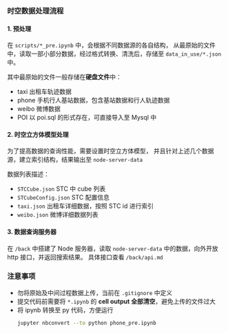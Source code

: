 ### 时空数据处理流程

#### 1. 预处理
在 `scripts/*_pre.ipynb` 中，会根据不同数据源的各自结构，
从最原始的文件中，读取一部小部分数据，经过格式转换、清洗后，存储至 `data_in_use/*.json` 中。

其中最原始的文件一般存储在**硬盘文件**中：
- taxi 出租车轨迹数据
- phone 手机行人基站数据，包含基站数据和行人轨迹数据
- weibo 微博数据
- POI 以 poi.sql 的形式存在，可直接导入至 Mysql 中

#### 2. 时空立方体模型处理
为了提高数据的查询性能，需要设置时空立方体模型，
并且针对上述几个数据源，建立索引结构，结果输出至 `node-server-data`

数据列表描述：
- `STCCube.json`  STC 中 cube 列表
- `STCubeConfig.json`  STC 配置信息
- `taxi.json`  出租车详细数据，按照 STC id 进行索引
- `weibo.json` 微博详细数据列表

#### 3. 数据查询服务器
在 `/back` 中搭建了 Node 服务器，读取 `node-server-data` 中的数据，向外开放 http 接口，并返回搜索结果。
具体接口查看 `/back/api.md`

### 注意事项
- 勿将原始及中间过程数据上传，当前在 `.gitignore` 中定义
- 提交代码前需要将 `*.ipynb` 的 **cell output 全部清空**，避免上传的文件过大
- 将 ipynb 转换至 py 代码，方便运行
  ```bash
  jupyter nbconvert --to python phone_pre.ipynb
  ```
